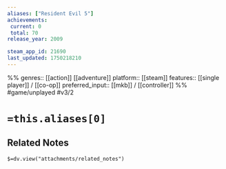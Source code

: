 ```yaml
---
aliases: ["Resident Evil 5"]
achievements:
 current: 0
 total: 70
release_year: 2009

steam_app_id: 21690
last_updated: 1750218210
---
```

%%
genres:: [[action]] [[adventure]]
platform:: [[steam]]
features:: [[single player]] / [[co-op]]
preferred_input:: [[mkb]] / [[controller]]
%%
#game/unplayed
#v3/2

# `=this.aliases[0]`
## Related Notes
`$=dv.view("attachments/related_notes")`